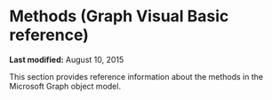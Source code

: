 
# Methods (Graph Visual Basic reference)

 **Last modified:** August 10, 2015

This section provides reference information about the methods in the Microsoft Graph object model.
